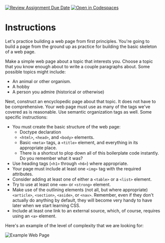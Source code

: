 [![Review Assignment Due Date](https://classroom.github.com/assets/deadline-readme-button-24ddc0f5d75046c5622901739e7c5dd533143b0c8e959d652212380cedb1ea36.svg)](https://classroom.github.com/a/TTsJ1igr)
[![Open in Codespaces](https://classroom.github.com/assets/launch-codespace-7f7980b617ed060a017424585567c406b6ee15c891e84e1186181d67ecf80aa0.svg)](https://classroom.github.com/open-in-codespaces?assignment_repo_id=13567492)
# Instructions  

Let's practice building a web page from first principles. You're going to build a page from the ground up as practice for building the basic skeleton of a web page.

Make a simple web page about a topic that interests you. Choose a topic that you know enough about to write a couple paragraphs about. Some possible topics might include:

* An animal or other organism.
* A hobby
* A person you admire (historical or otherwise)

Next, construct an encyclopedic page about that topic. It does not have to be comprehensive. Your web page must use as many of the tags we've covered as is reasonable. Use semantic organization tags as well. Some specific instructions:

* You must create the basic structure of the web page:
    * Doctype declaration
    * `<html>`, `<head>`, and `<body>` elements.
    * Basic `<meta>` tags, a `<title>` element, and everything in its appropriate place.
    * There is a shortcut to plop down all of this boilerplate code instantly. Do you remember what it was?
* Use heading tags (`<h1>` through `<h6>`) where appropriate.
* Your page must include at least one `<img>` tag with the required attributes.
* Consider adding at least one of either a `<table>` or a `<list>` element.
* Try to use at least one `<em>` or `<strong>` element.
* Make use of the outlining elements (not all, but where appropriate) `<article>`, `<section>`, `<aside>`, or `<nav>`. Remember, even if they don't actually do anything by default, they will become very handy to have later when we start learning CSS.
* Include at least one link to an external source, which, of course, requires using an `<a>` element.

Here's an example of the level of complexity that we are looking for:

![Example Web Page](assets/example.png)
